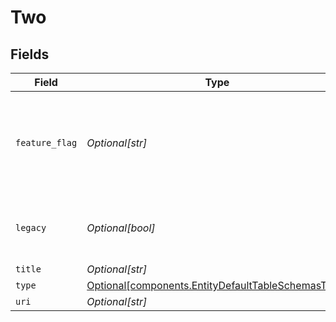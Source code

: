 # Two


## Fields

| Field                                                                                                      | Type                                                                                                       | Required                                                                                                   | Description                                                                                                | Example                                                                                                    |
| ---------------------------------------------------------------------------------------------------------- | ---------------------------------------------------------------------------------------------------------- | ---------------------------------------------------------------------------------------------------------- | ---------------------------------------------------------------------------------------------------------- | ---------------------------------------------------------------------------------------------------------- |
| `feature_flag`                                                                                             | *Optional[str]*                                                                                            | :heavy_minus_sign:                                                                                         | This dropdown item should only be active when the feature flag is enabled                                  | FF_MY_FEATURE_FLAG                                                                                         |
| `legacy`                                                                                                   | *Optional[bool]*                                                                                           | :heavy_minus_sign:                                                                                         | Only show item for legacy tenants (ivy)                                                                    |                                                                                                            |
| `title`                                                                                                    | *Optional[str]*                                                                                            | :heavy_minus_sign:                                                                                         | N/A                                                                                                        | Opportunities                                                                                              |
| `type`                                                                                                     | [Optional[components.EntityDefaultTableSchemasType]](../../models/shared/entitydefaulttableschemastype.md) | :heavy_minus_sign:                                                                                         | N/A                                                                                                        |                                                                                                            |
| `uri`                                                                                                      | *Optional[str]*                                                                                            | :heavy_minus_sign:                                                                                         | N/A                                                                                                        |                                                                                                            |